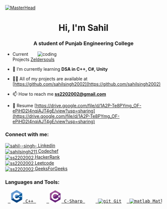[![MasterHead](https://previews.123rf.com/images/trueffelpix/trueffelpix1802/trueffelpix180200006/95150923-banner-programming-and-coding-background-vector-illustration-with-icons-and-keywords.jpg)]()
<h1 align="center">Hi, I'm Sahil</h1>
<h3 align="center">A student of Punjab Engineering College</h3>
<img align="right" alt="coding" width="400" src="https://d34u8crftukxnk.cloudfront.net/slackpress/prod/sites/6/09Engineering-670x375%402x.gif">


- Current Projects [Zeldersouls](https://github.com/sahilsingh2002/ZelderSouls)

- 🌱 I’m currently learning **DSA in C++, C#, Unity**

- 👨‍💻 All of my projects are available at [https://github.com/sahilsingh2002](https://github.com/sahilsingh2002)

- 📫 How to reach me **ss2202002@gmail.com**

- 📄 Resume [https://drive.google.com/file/d/1A2P-Te8PYmg_OF-ePiHD2I4nqiAJT4gE/view?usp=sharing](https://drive.google.com/file/d/1A2P-Te8PYmg_OF-ePiHD2I4nqiAJT4gE/view?usp=sharing)

<h3 align="Left">Connect with me:</h3>
<p align="Left">
<a href="https://linkedin.com/in/sahil--singh-" target="blank"><img align="center" src="https://raw.githubusercontent.com/rahuldkjain/github-profile-readme-generator/master/src/images/icons/Social/linked-in-alt.svg" alt="sahil--singh-" height="30" width="40" /> Linkedin </a><br>
<a href="https://www.codechef.com/users/sahilsingh211" target="blank"><img align="center" src="https://cdn.jsdelivr.net/npm/simple-icons@3.1.0/icons/codechef.svg" alt="sahilsingh211" height="30" width="40" /> Codechef</a>
  <br>
<a href="https://www.hackerrank.com/ss2202002" target="blank"><img align="center" src="https://raw.githubusercontent.com/rahuldkjain/github-profile-readme-generator/master/src/images/icons/Social/hackerrank.svg" alt="ss2202002" height="30" width="40" /> HackerRank</a>
  <br>
<a href="https://www.leetcode.com/ss2202002" target="blank"><img align="center" src="https://raw.githubusercontent.com/rahuldkjain/github-profile-readme-generator/master/src/images/icons/Social/leet-code.svg" alt="ss2202002" height="30" width="40" /> Leetcode</a>
  <br>
<a href="https://auth.geeksforgeeks.org/user/ss2202002" target="blank"><img align="center" src="https://raw.githubusercontent.com/rahuldkjain/github-profile-readme-generator/master/src/images/icons/Social/geeks-for-geeks.svg" alt="ss2202002" height="30" width="40" /> GeeksForGeeks</a>
  <br>
</p>



<h3 align="left">Languages and Tools:</h3>
<pre align="left"> <a href="https://www.w3schools.com/cpp/" target="_blank" rel="noreferrer"> <img src="https://raw.githubusercontent.com/devicons/devicon/master/icons/cplusplus/cplusplus-original.svg" alt="cplusplus" width="40" height="40"/> C++ </a>    <a href="https://www.w3schools.com/cs/" target="_blank" rel="noreferrer"> <img src="https://raw.githubusercontent.com/devicons/devicon/master/icons/csharp/csharp-original.svg" alt="csharp" width="40" height="40"/> C-Sharp </a>    <a href="https://git-scm.com/" target="_blank" rel="noreferrer"> <img src="https://www.vectorlogo.zone/logos/git-scm/git-scm-icon.svg" alt="git" width="40" height="40"/> Git</a>  <a href="https://www.mathworks.com/" target="_blank" rel="noreferrer"> <img src="https://upload.wikimedia.org/wikipedia/commons/2/21/Matlab_Logo.png" alt="matlab" width="40" height="40"/> Matlab </a>    <a href="https://pygame.org/" target="_blank" rel="noreferrer"> <img src="https://www.pygame.org/docs/_static/pygame_logo.svg" alt="pygame" width="40" height="40"/>Pygame  </a>    <a href="https://pandas.pydata.org/" target="_blank" rel="noreferrer"> <img src="https://raw.githubusercontent.com/devicons/devicon/2ae2a900d2f041da66e950e4d48052658d850630/icons/pandas/pandas-original.svg" alt="pandas" width="40" height="40"/> Pandas</a>    <a href="https://www.python.org" target="_blank" rel="noreferrer"> <img src="https://raw.githubusercontent.com/devicons/devicon/master/icons/python/python-original.svg" alt="python" width="40" height="40"/> python</a>    <a href="https://scikit-learn.org/" target="_blank" rel="noreferrer"> <img src="https://upload.wikimedia.org/wikipedia/commons/0/05/Scikit_learn_logo_small.svg" alt="scikit_learn" width="40" height="40"/> Scikit-Learn </a>    <a href="https://unity.com/" target="_blank" rel="noreferrer"> <img src="https://www.vectorlogo.zone/logos/unity3d/unity3d-icon.svg" alt="unity" width="40" height="40"/> Unity </a>    </pre>
